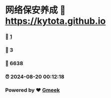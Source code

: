 # 网络保安养成 :link: https://kytota.github.io 
### :page_facing_up: [1](https://kytota.github.io/tag.html) 
### :speech_balloon: 3 
### :hibiscus: 6638 
### :alarm_clock: 2024-08-20 00:12:18 
### Powered by :heart: [Gmeek](https://github.com/Meekdai/Gmeek)
